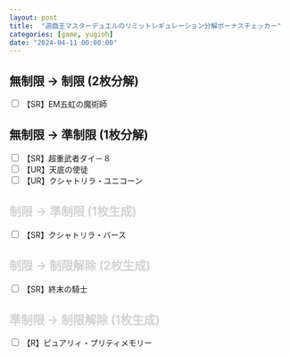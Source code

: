 ```yaml
---
layout: post
title:  "遊戯王マスターデュエルのリミットレギュレーション分解ボーナスチェッカー"
categories: [game, yugioh]
date: "2024-04-11 00:00:00"
---
```


<link href="https://cdn.jsdelivr.net/npm/bootstrap@5.3.2/dist/css/bootstrap.min.css" rel="stylesheet" integrity="sha384-T3c6CoIi6uLrA9TneNEoa7RxnatzjcDSCmG1MXxSR1GAsXEV/Dwwykc2MPK8M2HN" crossorigin="anonymous">

## 無制限 → 制限 (2枚分解)

<div class="row pb-4">
  <input type="checkbox" class="btn-check" id="EM五虹の魔術師" autocomplete="off">
  <label class="btn btn-outline-secondary" for="EM五虹の魔術師">【SR】EM五虹の魔術師</label><br>
</div>

## 無制限 → 準制限 (1枚分解)

<div class="row pb-4">
  <input type="checkbox" class="btn-check" id="超重武者ダイ－８" autocomplete="off">
  <label class="btn btn-outline-secondary" for="超重武者ダイ－８">【SR】超重武者ダイ－８</label><br>
  <input type="checkbox" class="btn-check" id="天底の使徒" autocomplete="off">
  <label class="btn btn-outline-secondary" for="天底の使徒">【UR】天底の使徒</label><br>
  <input type="checkbox" class="btn-check" id="クシャトリラ・ユニコーン" autocomplete="off">
  <label class="btn btn-outline-secondary" for="クシャトリラ・ユニコーン">【UR】クシャトリラ・ユニコーン</label><br>
</div>

## <span style="color:lightgray;">制限 → 準制限 (1枚生成)</span>

<div class="row pb-4">
  <input type="checkbox" class="btn-check" id="クシャトリラ・バース" autocomplete="off">
  <label class="btn btn-outline-secondary" for="クシャトリラ・バース">【SR】クシャトリラ・バース</label><br>
</div>

## <span style="color:lightgray;">制限 → 制限解除 (2枚生成)</span>

<div class="row pb-4">
  <input type="checkbox" class="btn-check" id="終末の騎士" autocomplete="off">
  <label class="btn btn-outline-secondary" for="終末の騎士">【SR】終末の騎士</label><br>
</div>

## <span style="color:lightgray;">準制限 → 制限解除 (1枚生成)</span>

<div class="row pb-4">
  <input type="checkbox" class="btn-check" id="ピュアリィ・プリティメモリー" autocomplete="off">
  <label class="btn btn-outline-secondary" for="ピュアリィ・プリティメモリー">【R】ピュアリィ・プリティメモリー</label><br>
</div>

<script src="https://cdn.jsdelivr.net/npm/bootstrap@5.3.2/dist/js/bootstrap.bundle.min.js" integrity="sha384-C6RzsynM9kWDrMNeT87bh95OGNyZPhcTNXj1NW7RuBCsyN/o0jlpcV8Qyq46cDfL" crossorigin="anonymous"></script>

